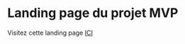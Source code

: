 # Landing page du projet MVP
Visitez cette landing page [ICI](https://samuelroland.github.io/mvp/)

